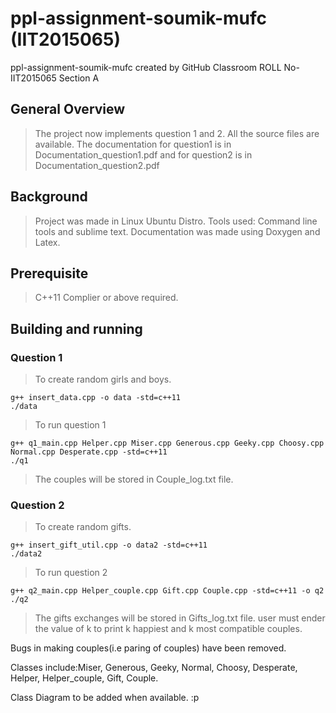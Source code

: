 # ppl-assignment-soumik-mufc (IIT2015065)
ppl-assignment-soumik-mufc created by GitHub Classroom
ROLL No-IIT2015065 Section A

## General Overview
> The project now implements question 1 and 2.
> All the source files are available.
> The documentation for question1 is in Documentation_question1.pdf and for question2 is in Documentation_question2.pdf

## Background
> Project was made in Linux Ubuntu Distro.
> Tools used: Command line tools and sublime text.
> Documentation was made using Doxygen and Latex.

## Prerequisite
> C++11 Complier or above required.

## Building and running
### Question 1
> To create random girls and boys.
```
g++ insert_data.cpp -o data -std=c++11
./data
```
> To run question 1
```
g++ q1_main.cpp Helper.cpp Miser.cpp Generous.cpp Geeky.cpp Choosy.cpp Normal.cpp Desperate.cpp -std=c++11 
./q1
```
> The couples will be stored in Couple_log.txt file.

### Question 2
> To create random gifts.
```
g++ insert_gift_util.cpp -o data2 -std=c++11
./data2
```
> To run question 2
```
g++ q2_main.cpp Helper_couple.cpp Gift.cpp Couple.cpp -std=c++11 -o q2
./q2
```
> The gifts exchanges will be stored in Gifts_log.txt file.
> user must ender the value of k to print k happiest and k most compatible couples.


Bugs in making couples(i.e paring of couples) have been removed.

Classes include:Miser, Generous, Geeky, Normal, Choosy, Desperate, Helper, Helper_couple, Gift, Couple.

Class Diagram to be added when available. :p
